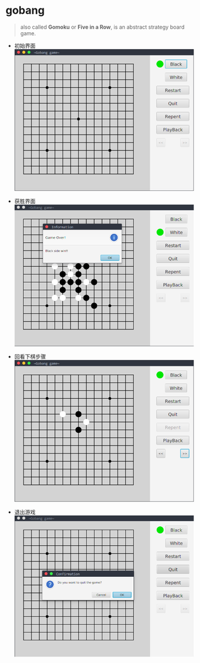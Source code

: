 # gobang
> also called **Gomoku** or **Five in a Row**, is an abstract strategy board game.  

- 初始界面  
![pic_1](pictures/pic_1.png)  

- 获胜界面  
![pic_2](pictures/pic_2.png)  

- 回看下棋步骤  
![pic_3](pictures/pic_3.png)  

- 退出游戏  
![pic_4](pictures/pic_4.png)  



